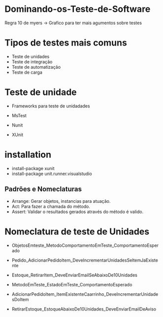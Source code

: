 # Dominando-os-Teste-de-Software


Regra 10 de myers
-> Grafico para ter mais agumentos sobre testes

# Tipos de testes mais comuns

- Teste de unidades
- Teste de integração
- Teste de automatização
- Teste de carga

# Teste de unidade

- Frameworks para teste de unidadades

- MsTest
- Nunit
- XUnit

# installation

- install-package xunit
- install-package unit.runner.visualstudio

## Padrões e Nomeclaturas

- Arrange: Gerar objetos, instancias para atuação.
- Act: Para fazer a chamada do método.
- Assert: Validar o resultados gerados através do método é valido.


# Nomeclatura de teste de Unidades

- ObjetosEmteste_MetodoComportamentoEmTeste_ComportamentoEsperado
- Pedido_AdicionarPedidoItem_DeveIncrementarUnidadesSeltemJaExistente
- Estoque_RetirarItem_DeveEnviarEmailSeAbaixoDe10Unidades

- MetodoEmTeste_EstadoEmTeste_ComportamentoEsperado
- AdicionarPedidoItem_ItemExistenteCaarrinho_DeveIncrementarUnidadesDoItem
- RetirarEstoque_EstoqueAbaixoDe10Unidades_DeveEnviarEmailDeAviso